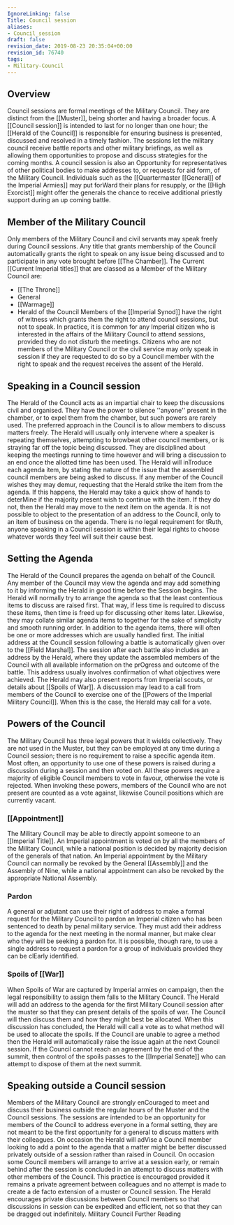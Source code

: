 ```yaml
---
IgnoreLinking: false
Title: Council session
aliases:
- Council_session
draft: false
revision_date: 2019-08-23 20:35:04+00:00
revision_id: 76740
tags:
- Military-Council
---
```


## Overview
Council sessions are formal meetings of the Military Council. They are distinct from the [[Muster]], being shorter and having a broader focus. A [[Council session]] is intended to last for no longer than one hour; the [[Herald of the Council]] is responsible for ensuring business is presented, discussed and resolved in a timely fashion. The sessions let the military council receive battle reports and other military briefings, as well as allowing them opportunities to propose and discuss strategies for the coming months.
A council session is also an Opportunity for representatives of other political bodies to make addresses to, or requests for aid form, of the Military Council. Individuals such as the [[Quartermaster [[General]] of the Imperial Armies]] may put forWard their plans for  resupply, or the [[High Exorcist]] might offer the generals the chance to receive additional priestly support during an up coming battle.
## Member of the Military Council
Only members of the Military Council and civil servants may speak freely during Council sessions. Any title that grants membership of the Council automatically grants the right to speak on any issue being discussed and to participate in any vote brought before [[The Chamber]]. The Current [[Current Imperial titles]] that are classed as a Member of the Military Council are:
* [[The Throne]]
* General
* [[Warmage]]
* Herald of the Council
Members of the [[Imperial Synod]] have the right of witness which grants them the right to attend council sessions, but not to speak. In practice, it is common for any Imperial citizen who is interested in the affairs of the Military Council to attend sessions, provided they do not disturb the meetings. Citizens who are not members of the Military Council or the civil service may only speak in session if they are requested to do so by a Council member with the right to speak and the request receives the assent of the Herald.
## Speaking in a Council session
The Herald of the Council acts as an impartial chair to keep the discussions civil and organised. They have the power to silence ''anyone'' present in the chamber, or to expel them from the chamber, but such powers are rarely used. The preferred approach in the Council is to allow members to discuss matters freely. The Herald will usually only intervene where a speaker is repeating themselves, attempting to browbeat other council members, or is straying far off the topic being discussed. They are disciplined about keeping the meetings running to time however and will bring a discussion to an end once the allotted time has been used.
The Herald will inTroduce each agenda item, by stating the nature of the issue that the assembled council members are being asked to discuss. If any member of the Council wishes they may demur, requesting that the Herald strike the item from the agenda. If this happens, the Herald may take a quick show of hands to deterMine if the majority present wish to continue with the item. If they do not, then the Herald may move to the next item on the agenda. It is not possible to object to the presentation of an address to the Council, only to an item of business on the agenda.
There is no legal requirement for tRuth, anyone speaking in a Council session is within their legal rights to choose whatever words they feel will suit their cause best.
## Setting the Agenda
The Herald of the Council prepares the agenda on behalf of the Council. Any member of the Council may view the agenda and may add something to it by informing the Herald in good time before the Session begins. The Herald will normally try to arrange the agenda so that the least contentious items to discuss are raised first. That way, if less time is required to discuss these items, then time is freed up for discussing other items later. Likewise, they may collate similar agenda items to together for the sake of simplicity and smooth running order.
In addition to the agenda items, there will often be one or more addresses which are usually handled first. The initial address at the Council session following a battle is automatically given over to the [[Field Marshal]]. The session after each battle also includes an address by the Herald, where they update the assembled members of the Council with all available information on the prOgress and outcome of the battle. This address usually involves confirmation of what objectives were achieved. The Herald may also present reports from Imperial scouts, or details about [[Spoils of War]].
A discussion may lead to a call from members of the Council to exercise one of the [[Powers of the Imperial Military Council]]. When this is the case, the Herald may call for a vote.
## Powers of the Council
The Military Council has three legal powers that it wields collectively. They are not used in the Muster, but they can be employed at any time during a Council session; there is no requirement to raise a specific agenda item. Most often, an opportunity to use one of these powers is raised during a discussion during a session and then voted on.
All these powers require a majority of eligible Council members to vote in favour, otherwise the vote is rejected. When invoking these powers, members of the Council who are not present are counted as a vote against, likewise Council positions which are currently vacant.
### [[Appointment]]
The Military Council may be able to directly appoint someone to an [[Imperial Title]]. An Imperial appointment is voted on by all the members of the Military Council, while a national position is decided by majority decision of the generals of that nation.
An Imperial appointment by the Military Council can normally be revoked by the General [[Assembly]] and the Assembly of Nine, while a national appointment can also be revoked by the appropriate National Assembly.
### Pardon
A general or adjutant can use their right of address to make a formal request for the Military Council to pardon an Imperial citizen who has been sentenced to death by penal military service. They must add their address to the agenda for the next meeting in the normal manner, but make clear who they will be seeking a pardon for. It is possible, though rare, to use a single address to request a pardon for a group of individuals provided they can be clEarly identified.
### Spoils of [[War]]
When Spoils of War are captured by Imperial armies on campaign, then the legal responsibility to assign them falls to the Military Council. The Herald will add an address to the agenda for the first Military Council session after the muster so that they can present details of the spoils of war. The Council will then discuss them and how they might best be allocated. When this discussion has concluded, the Herald will call a vote as to what method will be used to allocate the spoils.
If the Council are unable to agree a method then the Herald will automatically raise the issue again at the next Council session. If the Council cannot reach an agreement by the end of the summit, then control of the spoils passes to the [[Imperial Senate]] who can attempt to dispose of them at the next summit.
## Speaking outside a Council session
Members of the Military Council are strongly enCouraged to meet and discuss their business outside the regular hours of the Muster and the Council sessions. The sessions are intended to be an opportunity for members of the Council to address everyone in a formal setting, they are not meant to be the first opportunity for a general to discuss matters with their colleagues. On occasion the Herald will adVise a Council member looking to add a point to the agenda that a matter might be better discussed privately outside of a session rather than raised in Council.
On occasion some Council members will arrange to arrive at a session early, or remain behind after the session is concluded in an attempt to discuss matters with other members of the Council. This practice is encouraged provided it remains a private agreement between colleagues and no attempt is made to create a de facto extension of a muster or Council session. The Herald encourages private discussions between Council members so that discussions in session can be expedited and efficient, not so that they can be dragged out indefinitely.
Military Council Further Reading